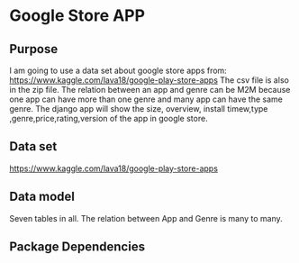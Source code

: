 # Google Store APP

## Purpose
I am going to use a data set about google store apps from:  https://www.kaggle.com/lava18/google-play-store-apps
The csv file is also in the zip file.
The relation between an app and genre can be M2M because one app can have more than one genre and many app can have the same genre.
The django app will show the size, overview, install timew,type ,genre,price,rating,version of the app in google store.
 
## Data set
https://www.kaggle.com/lava18/google-play-store-apps
## Data model
Seven tables in all.
The relation between App and Genre is many to many.
## Package Dependencies